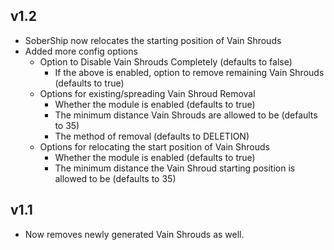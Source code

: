 ## v1.2
* SoberShip now relocates the starting position of Vain Shrouds
* Added more config options
  * Option to Disable Vain Shrouds Completely (defaults to false)
    * If the above is enabled, option to remove remaining Vain Shrouds (defaults to true)
  * Options for existing/spreading Vain Shroud Removal
    * Whether the module is enabled (defaults to true)
    * The minimum distance Vain Shrouds are allowed to be (defaults to 35)
    * The method of removal (defaults to DELETION)
  * Options for relocating the start position of Vain Shrouds
    * Whether the module is enabled (defaults to true)
    * The minimum distance the Vain Shroud starting position is allowed to be (defaults to 35)

## v1.1
* Now removes newly generated Vain Shrouds as well.
